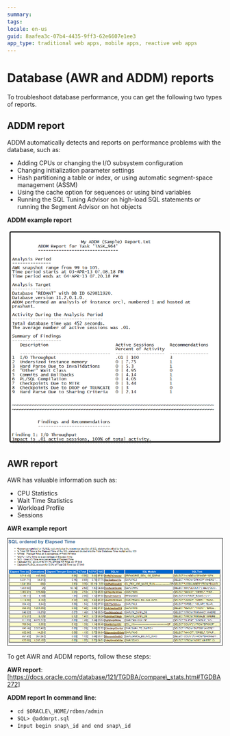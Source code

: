 ```yaml
---
summary:
tags: 
locale: en-us
guid: 8aafea3c-07b4-4435-9ff3-62e6607e1ee3
app_type: traditional web apps, mobile apps, reactive web apps
---
```

# Database (AWR and ADDM) reports

To troubleshoot database performance, you can get the following two types of reports.

## ADDM report

ADDM automatically detects and reports on performance problems with the database, such as:

  * Adding CPUs or changing the I/O subsystem configuration
  * Changing initialization parameter settings
  * Hash partitioning a table or index, or using automatic segment-space management (ASSM)
  * Using the cache option for sequences or using bind variables
  * Running the SQL Tuning Advisor on high-load SQL statements or running the Segment Advisor on hot objects
   
**ADDM example report**
        
![](images/database-logs-1.png)

## AWR report
AWR has valuable information such as:
  * CPU Statistics
  * Wait Time Statistics
  * Workload Profile
  * Sessions

**AWR example report**
        
![](images/database-logs-2.png)

To get AWR and ADDM reports, follow these steps:
    
**AWR report**: [https://docs.oracle.com/database/121/TGDBA/compare\_stats.htm#TGDBA272]
        
**ADDM report In command line**:
        
 * `cd $ORACLE\_HOME/rdbms/admin`
 * `SQL> @addmrpt.sql`
 * `Input begin snap\_id and end snap\_id`
